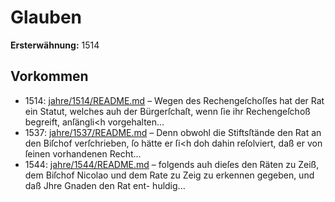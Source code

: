 # Glauben

**Ersterwähnung:** 1514

## Vorkommen
- 1514: [jahre/1514/README.md](../jahre/1514/README.md) – Wegen des Rechengeſchoſſes hat der Rat ein Statut,
welches auh der Bürgerſchaſt, wenn ſie ihr Rechengeſchoß
begreift, anſängli<h vorgehalten...
- 1537: [jahre/1537/README.md](../jahre/1537/README.md) – Denn obwohl die Stiftsſtände den
Rat an den Biſchof verſchrieben, ſo hätte er ſi<h doh
dahin reſolviert, daß er von ſeinen vorhandenen Recht...
- 1544: [jahre/1544/README.md](../jahre/1544/README.md) – folgends auh dieſes den Räten
zu Zeiß, dem Biſchof Nicolao und dem Rate zu Zeig zu
erkennen gegeben, und daß Jhre Gnaden den Rat ent-
huldig...
